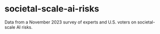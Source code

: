 # societal-scale-ai-risks
Data from a November 2023 survey of experts and U.S. voters on societal-scale AI risks.
